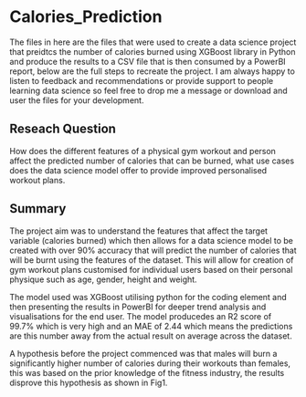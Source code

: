 # Calories_Prediction

The files in here are the files that were used to create a data science project that preidtcs the number of calories burned using XGBoost library in Python and produce the results to a CSV file that is then consumed by a PowerBI report, below are the full steps to recreate the project. I am always happy to listen to feedback and recommendations or provide support to people learning data science so feel free to drop me a message or download and user the files for your development.

## Reseach Question

How does the different features of a physical gym workout and person affect the predicted number of calories that can be burned, what use cases does the data science model offer to provide improved personalised workout plans.

## Summary

The project aim was to understand the features that affect the target variable (calories burned) which then allows for a data science model to be created with over 90% accuracy that will predict the number of calories that will be burnt using the features of the dataset. This will allow for creation of gym workout plans customised for individual users based on their personal physique such as age, gender, height and weight. 

The model used was XGBoost utilising python for the coding element and then presenting the results in PowerBI for deeper trend analysis and visualisations for the end user. The model producedes an R2 score of 99.7% which is very high and an MAE of 2.44 which means the predictions are this number away from the actual result on average across the dataset.

A hypothesis before the project commenced was that males will burn a significantly higher number of calories during their workouts than females, this was based on the prior knowledge of the fitness industry, the results disprove this hypothesis as shown in Fig1.


